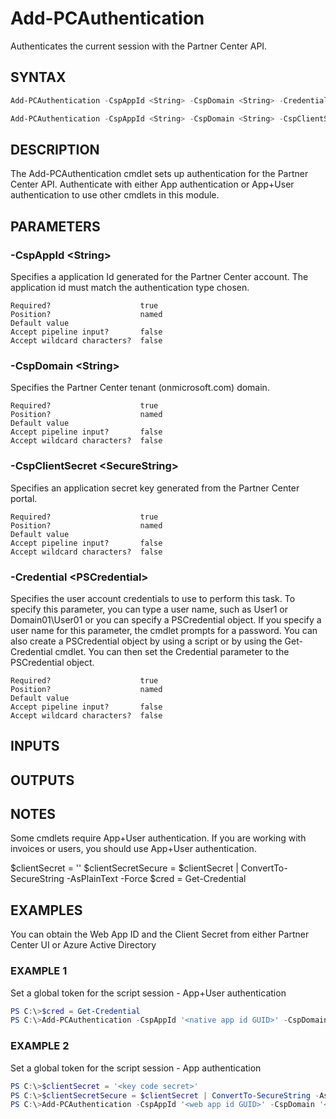 # Add-PCAuthentication

Authenticates the current session with the Partner Center API.

## SYNTAX

```powershell
Add-PCAuthentication -CspAppId <String> -CspDomain <String> -Credential <PSCredential> [<CommonParameters>]

Add-PCAuthentication -CspAppId <String> -CspDomain <String> -CspClientSecret <SecureString> [<CommonParameters>]
```

## DESCRIPTION

The Add-PCAuthentication cmdlet sets up authentication for the Partner Center API. Authenticate with either App authentication or App+User authentication to use other cmdlets in this module.

## PARAMETERS

### -CspAppId &lt;String&gt;

Specifies a application Id generated for the Partner Center account. The application id must match the authentication type chosen.

```
Required?                    true
Position?                    named
Default value
Accept pipeline input?       false
Accept wildcard characters?  false
```

### -CspDomain &lt;String&gt;

Specifies the Partner Center tenant (onmicrosoft.com) domain.

```
Required?                    true
Position?                    named
Default value
Accept pipeline input?       false
Accept wildcard characters?  false
```

### -CspClientSecret &lt;SecureString&gt;

Specifies an application secret key generated from the Partner Center portal.

```
Required?                    true
Position?                    named
Default value
Accept pipeline input?       false
Accept wildcard characters?  false
```

### -Credential &lt;PSCredential&gt;

Specifies the user account credentials to use to perform this task. To specify this parameter, you can type a user name, such as User1 or Domain01\User01 or you can specify a PSCredential object. If you specify a user name for this parameter, the cmdlet prompts for a password.
You can also create a PSCredential object by using a script or by using the Get-Credential cmdlet. You can then set the Credential parameter to the PSCredential object.

```
Required?                    true
Position?                    named
Default value
Accept pipeline input?       false
Accept wildcard characters?  false
```

## INPUTS

## OUTPUTS

## NOTES

Some cmdlets require App+User authentication. If you are working with invoices or users, you should use App+User authentication.

$clientSecret = '<key code secret>'
$clientSecretSecure = $clientSecret | ConvertTo-SecureString -AsPlainText -Force
$cred = Get-Credential

## EXAMPLES

You can obtain the Web App ID and the Client Secret from either Partner Center UI or Azure Active Directory

### EXAMPLE 1

Set a global token for the script session - App+User authentication

```powershell
PS C:\>$cred = Get-Credential
PS C:\>Add-PCAuthentication -CspAppId '<native app id GUID>' -CspDomain '<csp partner domain>' -Credential $cred
```

### EXAMPLE 2

Set a global token for the script session - App authentication

```powershell
PS C:\>$clientSecret = '<key code secret>'
PS C:\>$clientSecretSecure = $clientSecret | ConvertTo-SecureString -AsPlainText -Force
PS C:\>Add-PCAuthentication -CspAppId '<web app id GUID>' -CspDomain '<csp partner domain>' -CspClientSecret $clientSecretSecure
```
